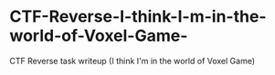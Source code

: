 # CTF-Reverse-I-think-I-m-in-the-world-of-Voxel-Game-
CTF Reverse task writeup (I think I'm in the world of Voxel Game)
